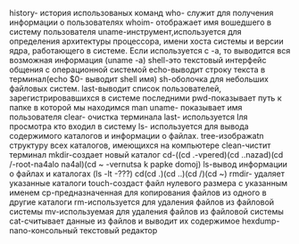 history- история использованых команд
who- cлужит для получения информации о пользователях
whoim- отображает имя вошедшего в систему пользователя
uname-инструмент,используется для определения архитектуры процессора, имени хоста системы и версии ядра, работающего в системе. Если используется с -а, то выводится вся возможная информация (uname -a)
shell-это текстовый интерфейс общения с операционной системой
echo-выводит строку текста в терминал(echo $0- выводит shell имя)
sh-оболочкa для небольших файловых систем.
last-выводит список пользователей, зарегистрировавшихся в системе последними
pwd-показывает путь к папке в которой мы находимся
man uname- показывает имя пользователя
clear- очистка терминала
last- используется lля просмотра кто входил в систему
ls- используется для вывода содержимого каталогов и информации о файлах.
tree-изображаtn структуру всех каталогов, имеющихся на компьютере
clean-чистит терминал
mkdir-создает новый каталог 
cd-((cd .-vpered)(cd ..nazad)(cd /-root-na4alo na4al)(cd ~ -vernutsa k papke domoj)
ls-вывод информации о файлах и каталогах (ls -lt -???)
cd(cd .)(cd ..)(cd /)(cd ~)
rmdir- удаляет указанные каталоги
touch-создаст файл нулевого размера с указанным именем
cp-предназначенная для копирования файлов из одного в другие каталоги
rm-используется для удаления файлов из файловой системы
mv-используемая для удаления файлов из файловой системы
cat-считывает данные из файлов и выводит их содержимое
hexdump-
nano-консольный текстовый редактор
